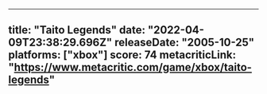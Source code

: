 
---
title: "Taito Legends"
date: "2022-04-09T23:38:29.696Z"
releaseDate: "2005-10-25"
platforms: ["xbox"]
score: 74
metacriticLink: "https://www.metacritic.com/game/xbox/taito-legends"
---
